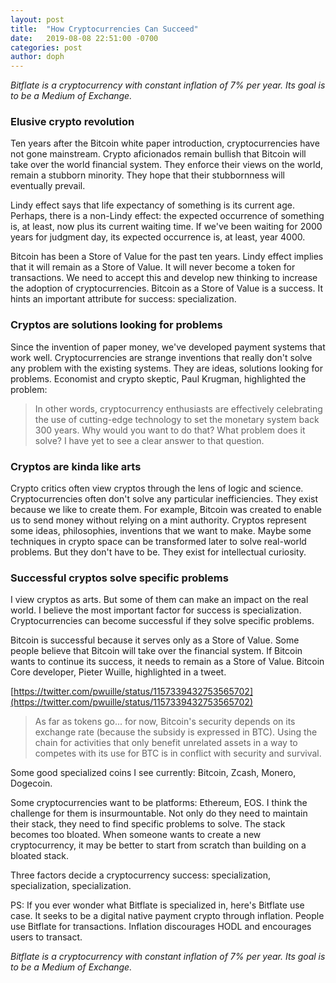```yaml
---
layout: post
title:  "How Cryptocurrencies Can Succeed"
date:   2019-08-08 22:51:00 -0700
categories: post
author: doph
---
```


*Bitflate is a cryptocurrency with constant inflation of 7% per year. Its goal is to be a Medium of Exchange.*

### Elusive crypto revolution

Ten years after the Bitcoin white paper introduction, cryptocurrencies have not gone mainstream. Crypto aficionados remain bullish that Bitcoin will take over the world financial system. They enforce their views on the world, remain a stubborn minority. They hope that their stubbornness will eventually prevail.

Lindy effect says that life expectancy of something is its current age. Perhaps, there is a non-Lindy effect: the expected occurrence of something is, at least, now plus its current waiting time. If we've been waiting for 2000 years for judgment day, its expected occurrence is, at least, year 4000.

Bitcoin has been a Store of Value for the past ten years. Lindy effect implies that it will remain as a Store of Value. It will never become a token for transactions. We need to accept this and develop new thinking to increase the adoption of cryptocurrencies. Bitcoin as a Store of Value is a success. It hints an important attribute for success: specialization.

### Cryptos are solutions looking for problems

Since the invention of paper money, we've developed payment systems that work well. Cryptocurrencies are strange inventions that really don't solve any problem with the existing systems. They are ideas, solutions looking for problems. Economist and crypto skeptic, Paul Krugman, highlighted the problem:

> In other words, cryptocurrency enthusiasts are effectively celebrating the use of cutting-edge technology to set the monetary system back 300 years. Why would you want to do that? What problem does it solve? I have yet to see a clear answer to that question.

### Cryptos are kinda like arts

Crypto critics often view cryptos through the lens of logic and science. Cryptocurrencies often don't solve any particular inefficiencies. They exist because we like to create them. For example, Bitcoin was created to enable us to send money without relying on a mint authority. Cryptos represent some ideas, philosophies, inventions that we want to make. Maybe some techniques in crypto space can be transformed later to solve real-world problems. But they don't have to be. They exist for intellectual curiosity.

### Successful cryptos solve specific problems

I view cryptos as arts. But some of them can make an impact on the real world. I believe the most important factor for success is specialization. Cryptocurrencies can become successful if they solve specific problems.

Bitcoin is successful because it serves only as a Store of Value. Some people believe that Bitcoin will take over the financial system. If Bitcoin wants to continue its success, it needs to remain as a Store of Value. Bitcoin Core developer, Pieter Wuille, highlighted in a tweet.

[https://twitter.com/pwuille/status/1157339432753565702](https://twitter.com/pwuille/status/1157339432753565702)

> As far as tokens go... for now, Bitcoin's security depends on its exchange rate (because the subsidy is expressed in BTC). Using the chain for activities that only benefit unrelated assets in a way to competes with its use for BTC is in conflict with security and survival.

Some good specialized coins I see currently: Bitcoin, Zcash, Monero, Dogecoin.

Some cryptocurrencies want to be platforms: Ethereum, EOS. I think the challenge for them is insurmountable. Not only do they need to maintain their stack, they need to find specific problems to solve. The stack becomes too bloated. When someone wants to create a new cryptocurrency, it may be better to start from scratch than building on a bloated stack.

Three factors decide a cryptocurrency success: specialization, specialization, specialization.

PS: If you ever wonder what Bitflate is specialized in, here's Bitflate use case. It seeks to be a digital native payment crypto through inflation. People use Bitflate for transactions. Inflation discourages HODL and encourages users to transact.

*Bitflate is a cryptocurrency with constant inflation of 7% per year. Its goal is to be a Medium of Exchange.*